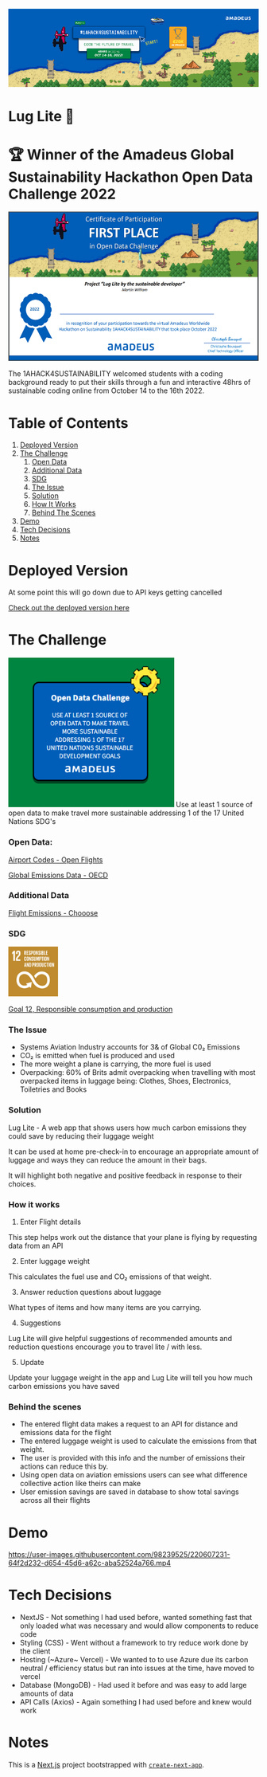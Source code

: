 ![](https://github.com/MartinSWDev/MartinSWDev.github.io/blob/master/assets/img/header.png?raw=true)
# Lug Lite 🧳
# 🏆 Winner of the Amadeus Global Sustainability Hackathon Open Data Challenge 2022
<img src="https://github.com/MartinSWDev/MartinSWDev.github.io/blob/master/assets/img/cert%202.png?raw=true" height="300">

The 1AHACK4SUSTAINABILITY welcomed students with a coding background ready to put their skills through a fun and interactive 48hrs of sustainable coding online from October 14 to the 16th 2022.

# Table of Contents
1.  [Deployed Version](#deployed-version)
2.  [The Challenge](#the-challenge)
    1. [Open Data](#open-data)
    2. [Additional Data](#additional-data)
    3. [SDG](#sdg)
    4. [The Issue](#the-issue)
    5. [Solution](#solution)
    6. [How It Works](#how-it-works)
    7. [Behind The Scenes](#behind-the-scenes)
3.  [Demo](#demo)
4.  [Tech Decisions](#tech-decisions)
5.  [Notes](#notes)

# Deployed Version
At some point this will go down due to API keys getting cancelled

[Check out the deployed version here](https://lug-lite.vercel.app/)

# The Challenge
<img src="https://github.com/MartinSWDev/MartinSWDev.github.io/blob/master/assets/img/Open%20data%20challenge.PNG?raw=true" height="300">
Use at least 1 source of open data to make travel more sustainable addressing 1 of the 17 United Nations SDG's

### Open Data:
[Airport Codes - Open Flights](https://openflights.org/)

[Global Emissions Data - OECD](https://stats.oecd.org/Index.aspx?DataSetCode=AIRTRANS_CO2)

### Additional Data
[Flight Emissions - Chooose](https://www.chooose.today/)

### SDG
<img src="https://github.com/MartinSWDev/MartinSWDev.github.io/blob/master/assets/img/sdg250%20(1).png?raw=true" height="100">

[Goal 12, Responsible consumption and production](https://www.globalgoals.org/goals/12-responsible-consumption-and-production/)

### The Issue
- Systems Aviation Industry accounts for 3& of Global C0₂ Emissions
- CO₂ is emitted when fuel is produced and used 
- The more weight a plane is carrying, the more fuel is used
- Overpacking: 60% of Brits admit overpacking when travelling with most overpacked items in luggage being: Clothes, Shoes, Electronics, Toiletries and Books

### Solution
Lug Lite - A web app that shows users how much carbon emissions they could save by reducing their luggage weight

It can be used at home pre-check-in to encourage an appropriate amount of luggage and ways they can reduce the amount in their bags.

It will highlight both negative and positive feedback in response to their choices.

### How it works
1. Enter Flight details

This step helps work out the distance that your plane is flying by requesting data from an API

2. Enter luggage weight

This calculates the fuel use and CO₂ emissions of that weight. 

3. Answer reduction questions about luggage

What types of items and how many items are you carrying.

4. Suggestions

Lug Lite will give helpful suggestions of recommended amounts and reduction questions encourage you to travel lite / with less. 

5. Update

Update your luggage weight in the app and Lug Lite will tell you how much carbon emissions you have saved

### Behind the scenes
- The entered flight data makes a request to an API for distance and emissions data for the flight
- The entered luggage weight is used to calculate the emissions from that weight. 
- The user is provided with this info and the number of emissions their actions can reduce this by.
- Using open data on aviation emissions users can see what difference collective action like theirs can make 
- User emission savings are saved in database to show total savings across all their flights

# Demo
https://user-images.githubusercontent.com/98239525/220607231-64f2d232-d654-45d6-a62c-aba52524a766.mp4

# Tech Decisions
- NextJS - Not something I had used before, wanted something fast that only loaded what was necessary and would allow components to reduce code
- Styling (CSS) - Went without a framework to try reduce work done by the client
- Hosting (~Azure~ Vercel) - We wanted to to use Azure due its carbon neutral / efficiency status but ran into issues at the time, have moved to vercel
- Database (MongoDB) - Had used it before and was easy to add large amounts of data
- API Calls (Axios) - Again something I had used before and knew would work

# Notes
This is a [Next.js](https://nextjs.org/) project bootstrapped with [`create-next-app`](https://github.com/vercel/next.js/tree/canary/packages/create-next-app).
